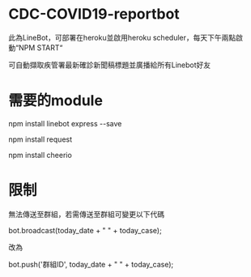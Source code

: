 # CDC-COVID19-reportbot

此為LineBot，可部署在heroku並啟用heroku scheduler，每天下午兩點啟動“NPM START“

可自動擷取疾管署最新確診新聞稿標題並廣播給所有Linebot好友

# 需要的module

npm install linebot express --save

npm install request

npm install cheerio

# 限制
無法傳送至群組，若需傳送至群組可變更以下代碼

bot.broadcast(today_date + " " + today_case);

改為

bot.push('群組ID', today_date + " " + today_case);
